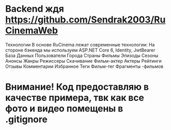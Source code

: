 # Backend ждя https://github.com/Sendrak2003/RuCinemaWeb 
Технологии
В основе RuCinema лежат современные технологии: 
На стороне бэкенда мы используем ASP.NET Core 6, Identity, JwtBearer
База Данных
Пользователи
Города
Страны
Фильмы
Эпизоды
Сезоны
Анонсы
Жанры
Режиссеры
Скачивание
Фильм-актер
Актеры
Рейтинги
Отзывы
Комментарии
Избранное
Теги
Фильм-тег
Фрагменты -фильмов
# Внимание! Код предоставляю в качестве примера, твк как все фото и видео помещены в .gitignore



